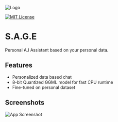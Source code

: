
![Logo](https://dev-to-uploads.s3.amazonaws.com/uploads/articles/th5xamgrr6se0x5ro4g6.png)



[![MIT License](https://img.shields.io/badge/License-MIT-green.svg)](https://choosealicense.com/licenses/mit/)



# S.A.G.E 

Personal A.I Assistant based on your personal data.

## Features

- Personalized data based chat
- 8-bit Quantized GGML model for fast CPU runtime
- Fine-tuned on personal dataset


## Screenshots

![App Screenshot](https://via.placeholder.com/468x300?text=App+Screenshot+Here)

